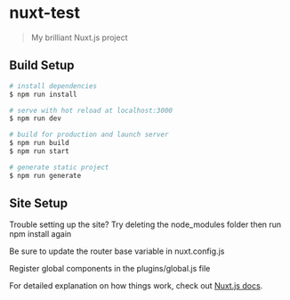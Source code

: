 # nuxt-test

> My brilliant Nuxt.js project

## Build Setup

``` bash
# install dependencies
$ npm run install

# serve with hot reload at localhost:3000
$ npm run dev

# build for production and launch server
$ npm run build
$ npm run start

# generate static project
$ npm run generate
```

## Site Setup

Trouble setting up the site? Try deleting the node_modules folder then run npm install again

Be sure to update the router base variable in nuxt.config.js

Register global components in the plugins/global.js file

For detailed explanation on how things work, check out [Nuxt.js docs](https://nuxtjs.org).
